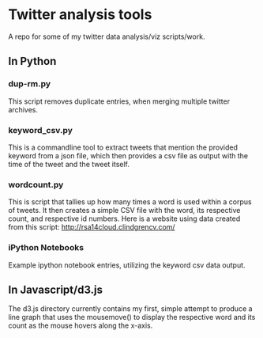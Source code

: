 # Twitter analysis tools

A repo for some of my twitter data analysis/viz scripts/work.

## In Python

### dup-rm.py

This script removes duplicate entries, when merging multiple twitter archives.

### keyword_csv.py

This is a commandline tool to extract tweets that mention the provided keyword from a json file, which then provides a csv file as output with the time of the tweet and the tweet itself.

### wordcount.py

This is script that tallies up how many times a word is used within a corpus of tweets. It then creates a simple CSV file with the word, its respective count, and respective id numbers. Here is a website using data created from this script: http://rsa14cloud.clindgrencv.com/

### iPython Notebooks

Example ipython notebook entries, utilizing the keyword csv data output.

## In Javascript/d3.js

The d3.js directory currently contains my first, simple attempt to produce a line graph that uses the mousemove() to display the respective word and its count as the mouse hovers along the x-axis.